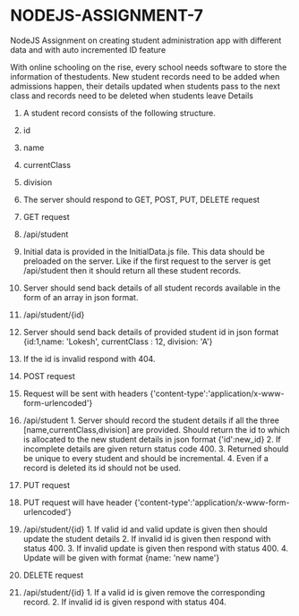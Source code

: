 # NODEJS-ASSIGNMENT-7
NodeJS Assignment on creating student administration app with different data and with auto incremented ID feature


With online schooling on the rise, every school needs software to store the information of thestudents. New student records need to be added when admissions happen, their details updated when students pass to the next class and records need to be deleted when students leave
Details
1. A student record consists of the following structure.
  1. id
  2. name
  3. currentClass
  4. division
  
2. The server should respond to GET, POST, PUT, DELETE request

3. GET request

1. /api/student
  1. Initial data is provided in the InitialData.js file. This data should be
  preloaded on the server. Like if the first request to the server is get
  /api/student then it should return all these student records.
  2. Server should send back details of all student records available in the
  form of an array in json format.
2. /api/student/{id}
  1. Server should send back details of provided student id in json format
  {id:1,name: 'Lokesh', currentClass : 12, division: 'A'}
  2. If the id is invalid respond with 404.

4. POST request
  1. Request will be sent with headers
  {'content-type':'application/x-www-form-urlencoded'}
  2. /api/student
    1. Server should record the student details if all the three
    [name,currentClass,division] are provided. Should return the id to which is
    allocated to the new student details in json format {'id':new_id}
    2. If incomplete details are given return status code 400.
    3. Returned should be unique to every student and should be incremental.
    4. Even if a record is deleted its id should not be used.
5. PUT request
  1. PUT request will have header
  {'content-type':'application/x-www-form-urlencoded'}
  2. /api/student/{id}
    1. If valid id and valid update is given then should update the student details
    2. If invalid id is given then respond with status 400.
    3. If invalid update is given then respond with status 400.
    4. Update will be given with format {name: 'new name'}
6. DELETE request
  1. /api/student/{id}
    1. If a valid id is given remove the corresponding record.
    2. If invalid id is given respond with status 404.
